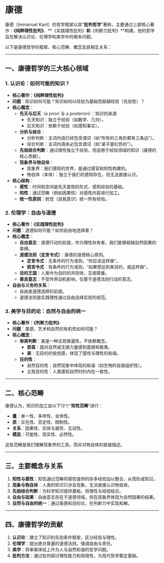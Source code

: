 # 康德
康德（Immanuel Kant）的哲学框架以其“**批判哲学**”著称，主要通过三部核心著作：**《纯粹理性批判》**、**《实践理性批判》**和**《判断力批判》**构建。他的哲学旨在解决认识论、伦理学和美学中的根本问题。

以下是康德哲学的框架、核心范畴、概念及其相互关系：

---

## **一、康德哲学的三大核心领域**
### 1. **认识论：如何可能的知识？**
   - **核心著作：《纯粹理性批判》**
   - **问题**：知识如何可能？知识如何以经验为基础而超越经验（先验性）？
   - **核心概念**：
     - **先天与后天**（a priori 与 a posteriori）：知识的来源
       - 先天知识：独立于经验（如数学、几何）。
       - 后天知识：依赖于经验（如感知事实）。
     - **分析与综合**：
       - 分析判断：主词内涵已经包含谓词（如“所有的三角形都有三条边”）。
       - 综合判断：主词内涵未必包含谓词（如“桌子是红色的”）。
     - **先验综合判断**：通过理性独立于经验，但适用于经验领域的知识（康德的核心贡献）。
     - **现象界与物自体**：
       - 现象界：我们感知的世界，是通过感官和知性构建的。
       - 物自体（本体）：独立于我们的感知存在，但无法直接认识。
   - **核心结构**：
     - **感性**：时间和空间是先天直观的形式，感知经验的基础。
     - **知性**：通过范畴（例如因果性）对感性内容进行加工。
     - **统一性原则**：统觉（自我意识）统一所有经验。

### 2. **伦理学：自由与道德**
   - **核心著作：《实践理性批判》**
   - **问题**：道德如何可能？如何自由地选择善？
   - **核心概念**：
     - **自由意志**：道德行动的前提，作为理性存有者，我们能够超越自然因果的束缚。
     - **道德法则（定言令式）**：康德的道德核心原则。
       - **定言令式**：无条件的行为准则，“你应该这样做”。
       - **假言令式**：有条件的行为准则，“如果想达到某目的，就这样做”。
     - **目的王国**：人类作为目的的共同体，互相尊重。
     - **善良意志**：不受外界动机影响，仅基于道德法则行动的意志。
   - **自由与义务的关系**：
     - 自由是道德选择的前提。
     - 道德法则是实践理性通过自由选择实现的规范。

### 3. **美学与目的论：自然与自由的统一**
   - **核心著作：《判断力批判》**
   - **问题**：美感、艺术和自然的有机性如何可能？
   - **核心概念**：
     - **审美判断**：美是一种主观普遍性，不依赖概念。
       - **崇高**：面对自然或无限力量感到震撼和敬畏。
       - **美**：无目的的愉悦感，体现了感性与理性的和谐。
     - **目的性**：
       - 自然目的性：自然现象中体现的和谐（如生物的自我组织性）。
       - 主观目的性：人类感知自然时的内在一致性。

---

## **二、核心范畴**
康德认为，知识的加工由以下12个“**知性范畴**”进行：
- **量**：单一性、多样性、全体性。
- **质**：实在性、否定性、限制性。
- **关系**：因果性、实体与属性、互动性。
- **模态**：可能性、现实性、必然性。

这些范畴是我们理解现象界的工具，而非对物自体的直接描述。

---

## **三、主要概念与关系**
1. **知性与感性**：知性通过范畴将感性提供的杂多经验加以整合，从而形成知识。
2. **现象与物自体**：人类的知识只涉及现象，无法直接认识物自体。
3. **先验综合判断**：为科学知识提供基础，将理性与经验结合。
4. **自由与因果**：自由意志存在于道德领域，但在现象界体现为自然因果的结果。
5. **自然与自由的统一**：通过美感和目的论，在判断力中实现和解。

---

## **四、康德哲学的贡献**
1. **认识论**：建立了知识的先验条件框架，区分经验与理性。
2. **伦理学**：提出绝对普遍的道德法则，强调自由与责任。
3. **美学**：将审美体验上升为人与自然和谐的哲学问题。
4. **批判方法**：通过批判探讨理性能力和局限性，为现代哲学奠定基础。
